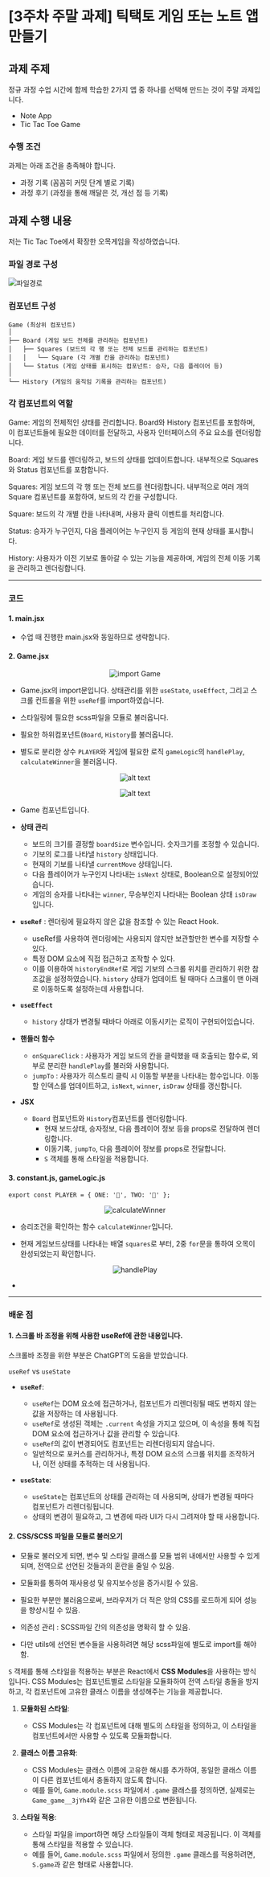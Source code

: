 # [3주차 주말 과제] 틱택토 게임 또는 노트 앱 만들기

## 과제 주제

정규 과정 수업 시간에 함께 학습한 2가지 앱 중 하나를 선택해 만드는 것이 주말 과제입니다.

- Note App
- Tic Tac Toe Game

### 수행 조건

과제는 아래 조건을 충족해야 합니다.

- 과정 기록 (꼼꼼히 커밋 단계 별로 기록)
- 과정 후기 (과정을 통해 깨달은 것, 개선 점 등 기록)

## 과제 수행 내용

저는 Tic Tac Toe에서 확장한 오목게임을 작성하였습니다.

### 파일 경로 구성

![파일경로](/3rd-week/public/img/forMD/week3/FileRoute.png)

### 컴포넌트 구성

```
Game (최상위 컴포넌트)
│
├── Board (게임 보드 전체를 관리하는 컴포넌트)
│   ├── Squares (보드의 각 행 또는 전체 보드를 관리하는 컴포넌트)
│   │   └── Square (각 개별 칸을 관리하는 컴포넌트)
│   └── Status (게임 상태를 표시하는 컴포넌트: 승자, 다음 플레이어 등)
│
└── History (게임의 움직임 기록을 관리하는 컴포넌트)
```

### 각 컴포넌트의 역할

Game: 게임의 전체적인 상태를 관리합니다. Board와 History 컴포넌트를 포함하며, 이 컴포넌트들에 필요한 데이터를 전달하고, 사용자 인터페이스의 주요 요소를 렌더링합니다.

Board: 게임 보드를 렌더링하고, 보드의 상태를 업데이트합니다. 내부적으로 Squares와 Status 컴포넌트를 포함합니다.

Squares: 게임 보드의 각 행 또는 전체 보드를 렌더링합니다. 내부적으로 여러 개의 Square 컴포넌트를 포함하여, 보드의 각 칸을 구성합니다.

Square: 보드의 각 개별 칸을 나타내며, 사용자 클릭 이벤트를 처리합니다.

Status: 승자가 누구인지, 다음 플레이어는 누구인지 등 게임의 현재 상태를 표시합니다.

History: 사용자가 이전 기보로 돌아갈 수 있는 기능을 제공하며, 게임의 전체 이동 기록을 관리하고 렌더링합니다.

---

### **코드**

#### 1. main.jsx

- 수업 때 진행한 main.jsx와 동일하므로 생략합니다.

#### 2. Game.jsx

<div align = "center">

![import Game](/3rd-week/public/img/forMD/week3/GameImport.png)

</div>

- Game.jsx의 import문입니다. 상태관리를 위한 `useState`, `useEffect`, 그리고 스크롤 컨트롤을 위한 `useRef`를 import하였습니다.

- 스타일링에 필요한 scss파일을 모듈로 불러옵니다.

- 필요한 하위컴포넌트(`Board`, `History`를 불러옵니다.

- 별도로 분리한 상수 `PLAYER`와 게임에 필요한 로직 `gameLogic`의 `handlePlay`, `calculateWinner`을 불러옵니다.

<div align = "center">

![alt text](/3rd-week/public/img/forMD/week3/GameFunction1.png)

![alt text](/3rd-week/public/img/forMD/week3/GameFunction2.png)

</div>

- Game 컴포넌트입니다.

- **상태 관리**

  - 보드의 크기를 결정할 `boardSize` 변수입니다. 숫자크기를 조정할 수 있습니다.
  - 기보의 로그를 나타낼 `history` 상태입니다.
  - 현재의 기보를 나타낼 `currentMove` 상태입니다.
  - 다음 플레이어가 누구인지 나타내는 `isNext` 상태로, Boolean으로 설정되어있습니다.
  - 게임의 승자를 나타내는 `winner`, 무승부인지 나타내는 Boolean 상태 `isDraw`입니다.

- **`useRef`** : 렌더링에 필요하지 않은 값을 참조할 수 있는 React Hook.

  - useRef를 사용하여 렌더링에는 사용되지 않지만 보관할만한 변수를 저장할 수 있다.
  - 특정 DOM 요소에 직접 접근하고 조작할 수 있다.
  - 이를 이용하여 `historyEndRef`로 게임 기보의 스크롤 위치를 관리하기 위한 참조값을 설정하였습니다. `history` 상태가 업데이트 될 때마다 스크롤이 맨 아래로 이동하도록 설정하는데 사용합니다.

- **`useEffect`**

  - `history` 상태가 변경될 때바다 아래로 이동시키는 로직이 구현되어있습니다.

- **핸들러 함수**

  - `onSquareClick` : 사용자가 게임 보드의 칸을 클릭했을 때 호출되는 함수로, 외부로 분리한 `handlePlay`를 불러와 사용합니다.
  - `jumpTo` : 사용자가 히스토리 클릭 시 이동할 부분을 나타내는 함수입니다. 이동할 인덱스를 업데이트하고, `isNext`, `winner`, `isDraw` 상태를 갱신합니다.

- **JSX**

  - `Board` 컴포넌트와 `History`컴포넌트를 렌더링합니다.
    - 현재 보드상태, 승자정보, 다음 플레이어 정보 등을 props로 전달하여 렌더링합니다.
    - 이동기록, `jumpTo`, 다음 플레이어 정보를 props로 전달합니다.
    - `S` 객체를 통해 스타일을 적용합니다.

#### 3. constant.js, gameLogic.js

`export const PLAYER = { ONE: '🍟', TWO: '🤡' };`

<div align = "center">

![calculateWinner](/3rd-week/public/img/forMD/week3/calculateWinner.png)

</div>

- 승리조건을 확인하는 함수 `calculateWinner`입니다.

- 현재 게임보드상태를 나타내는 배열 `squares`로 부터, 2중 `for`문을 통하여 오목이 완성되었는지 확인합니다.

<div align = "center">

![handlePlay](/3rd-week/public/img/forMD/week3/handlePlay.png)

</div>

-

---

### 배운 점

#### 1. 스크롤 바 조정을 위해 사용한 useRef에 관한 내용입니다.

스크롤바 조정을 위한 부분은 ChatGPT의 도움을 받았습니다.

`useRef` vs `useState`

- **`useRef`**:

  - `useRef`는 DOM 요소에 접근하거나, 컴포넌트가 리렌더링될 때도 변하지 않는 값을 저장하는 데 사용됩니다.
  - `useRef`로 생성된 객체는 `.current` 속성을 가지고 있으며, 이 속성을 통해 직접 DOM 요소에 접근하거나 값을 관리할 수 있습니다.
  - `useRef`의 값이 변경되어도 컴포넌트는 리렌더링되지 않습니다.
  - 일반적으로 포커스를 관리하거나, 특정 DOM 요소의 스크롤 위치를 조작하거나, 이전 상태를 추적하는 데 사용됩니다.

- **`useState`**:
  - `useState`는 컴포넌트의 상태를 관리하는 데 사용되며, 상태가 변경될 때마다 컴포넌트가 리렌더링됩니다.
  - 상태의 변경이 필요하고, 그 변경에 따라 UI가 다시 그려져야 할 때 사용합니다.

#### 2. CSS/SCSS 파일을 모듈로 불러오기

- 모듈로 불러오게 되면, 변수 및 스타일 클래스를 모듈 범위 내에서만 사용할 수 있게 되며, 전역으로 선언된 것들과의 혼란을 줄일 수 있음.

- 모듈화를 통하여 재사용성 및 유지보수성을 증가시킬 수 있음.

- 필요한 부분만 불러옴으로써, 브라우저가 더 적은 양의 CSS를 로드하게 되어 성능을 향상시킬 수 있음.

- 의존성 관리 : SCSS파일 간의 의존성을 명확히 할 수 있음.

- 다만 utils에 선언된 변수들을 사용하려면 해당 scss파일에 별도로 import를 해야함.

`S` 객체를 통해 스타일을 적용하는 부분은 React에서 **CSS Modules**을 사용하는 방식입니다. CSS Modules는 컴포넌트별로 스타일을 모듈화하여 전역 스타일 충돌을 방지하고, 각 컴포넌트에 고유한 클래스 이름을 생성해주는 기능을 제공합니다.

1. **모듈화된 스타일**:

   - CSS Modules는 각 컴포넌트에 대해 별도의 스타일을 정의하고, 이 스타일을 컴포넌트에서만 사용할 수 있도록 모듈화합니다.

2. **클래스 이름 고유화**:

   - CSS Modules는 클래스 이름에 고유한 해시를 추가하여, 동일한 클래스 이름이 다른 컴포넌트에서 충돌하지 않도록 합니다.
   - 예를 들어, `Game.module.scss` 파일에서 `.game` 클래스를 정의하면, 실제로는 `Game_game__3jYh4`와 같은 고유한 이름으로 변환됩니다.

3. **스타일 적용**:
   - 스타일 파일을 import하면 해당 스타일들이 객체 형태로 제공됩니다. 이 객체를 통해 스타일을 적용할 수 있습니다.
   - 예를 들어, `Game.module.scss` 파일에서 정의한 `.game` 클래스를 적용하려면, `S.game`과 같은 형태로 사용합니다.
